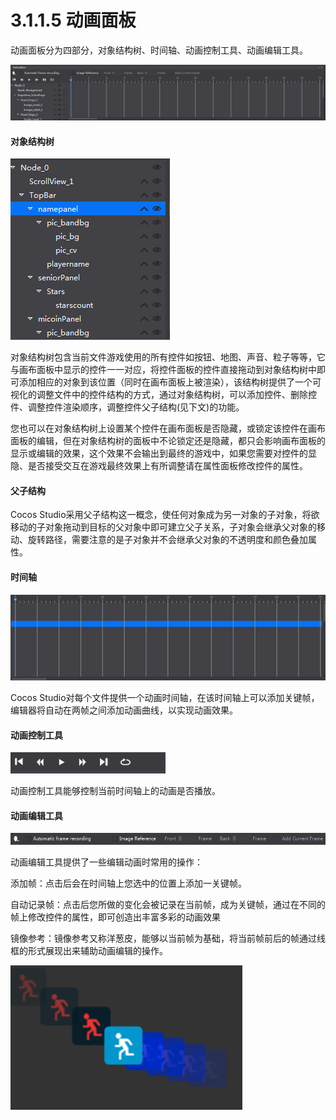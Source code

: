 
# 3.1.1.5 动画面板


动画面板分为四部分，对象结构树、时间轴、动画控制工具、动画编辑工具。

![Image](res/image013.png)

#### 对象结构树

![Image](res/image014.png)

对象结构树包含当前文件游戏使用的所有控件如按钮、地图、声音、粒子等等，它与画布面板中显示的控件一一对应，将控件面板的控件直接拖动到对象结构树中即可添加相应的对象到该位置（同时在画布面板上被渲染），该结构树提供了一个可视化的调整文件中的控件结构的方式，通过对象结构树，可以添加控件、删除控件、调整控件渲染顺序，调整控件父子结构(见下文)的功能。

您也可以在对象结构树上设置某个控件在画布面板是否隐藏，或锁定该控件在画布面板的编辑，但在对象结构树的面板中不论锁定还是隐藏，都只会影响画布面板的显示或编辑的效果，这个效果不会输出到最终的游戏中，如果您需要对控件的显隐、是否接受交互在游戏最终效果上有所调整请在属性面板修改控件的属性。

#### 父子结构

Cocos Studio采用父子结构这一概念，使任何对象成为另一对象的子对象，将欲移动的子对象拖动到目标的父对象中即可建立父子关系，子对象会继承父对象的移动、旋转路径，需要注意的是子对象并不会继承父对象的不透明度和颜色叠加属性。

#### 时间轴


![Image](res/image015.png)

Cocos Studio对每个文件提供一个动画时间轴，在该时间轴上可以添加关键帧，编辑器将自动在两帧之间添加动画曲线，以实现动画效果。

#### 动画控制工具

![Image](res/image016.png)

动画控制工具能够控制当前时间轴上的动画是否播放。

#### 动画编辑工具

![Image](res/image017.png)

动画编辑工具提供了一些编辑动画时常用的操作：

添加帧：点击后会在时间轴上您选中的位置上添加一关键帧。

自动记录帧：点击后您所做的变化会被记录在当前帧，成为关键帧，通过在不同的帧上修改控件的属性，即可创造出丰富多彩的动画效果

镜像参考：镜像参考又称洋葱皮，能够以当前帧为基础，将当前帧前后的帧通过线框的形式展现出来辅助动画编辑的操作。

![Image](res/image018.png)
